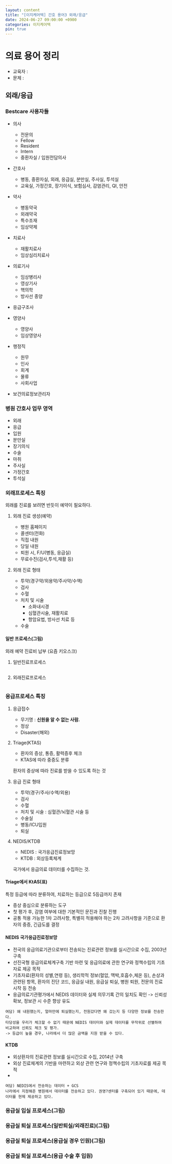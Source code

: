 ```yaml
---
layout: content
title: "[이지케어텍] 간호 용어3 외래/응급"
date: 2024-06-27 09:00:00 +0900
categories: 이지케어텍
pin: true
---
```


# 의료 용어 정리
- 교육자 : 
- 문제 :

## 외래/응급
### Bestcare 사용자들
- 의사
    - 전문의
    - Fellow
    - Resident
    - Intern
    - 중환자실 / 입원전담의사

- 간호사
    - 병동, 중환자실, 외래, 응급실, 분만실, 주사실, 투석실
    - 교육실, 가정간호, 장기이식, 보험심사, 감염관리, QI, 안전
- 약사
    - 병동약국
    - 외래약국
    - 특수조재
    - 임상약제
- 치료사
    - 재활치료사
    - 임상심리치료사
- 의료기사
    - 임상병리사
    - 영상기사
    - 핵의학
    - 방사선 종양
- 응급구조사
- 영양사
    - 영양사
    - 임상영양사
- 행정직
    - 원무
    - 인사
    - 회계
    - 물류
    - 사회사업
- 보건의료정보관리자


### 병원 간호사 업무 영역
- 외래
- 응급
- 입원
- 분만실
- 장기의식
- 수술
- 마취
- 주사실
- 가정간호
- 투석실


### 외래프로세스 특징
외래를 진료를 보려면 반듯이 예약이 필요하다.
1. 외래 진료 생성(예약)
    - 병원 홈페이지
    - 콜센터(전화)
    - 직접 내원
    - 당일 내원
    - 퇴원 시, F/U(병동, 응급실)
    - 무료수진(검사,투석,재활 등)

2. 외래 진료 형태
    - 투약(경구약/외용약/주사약/수액)
    - 검사
    - 수혈
    - 처치 및 시술
        - 소화내시경
        - 심혈관시술, 재활치료
        - 항암요법, 방사선 치료 등
    - 수술


#### 일반 프로세스(그림)
외래 예약
진료비 납부
(요즘 키오스크)

1. 일반진료프로세스
```

```

2. 외래진료프로세스
```

```

### 응급프로세스 특징
1. 응급접수
    - 무기명 : **신원을 알 수 없는 사람.**
    - 정상
    - Disaster(해외)

2. Triage(KTAS)
    - 환자의 증상, 통증, 활력증후 체크
    - KTAS에 따라 중증도 분류

    환자의 증상에 따라 진료를 받을 수 있도록 하는 것

3. 응급 진료 형태
    - 투약(경구/주사/수액/외용)
    - 검사
    - 수혈
    - 처치 및 시술 : 심혈관/뇌혈관 시술 등
    - 수술실
    - 병동/ICU입원
    - 퇴실

4. NEDIS/KTDB
    - NEDIS : 국가응급진료정보망
    - KTDB : 외상등록체계
    
    국가에서 응급의료 데이터를 수집하는 것.


#### Triage에서 KtAS(표)
특정 등급에 따라 분류하여, 치료하는 등급으로 5등급까지 존재

- 증상 중심으로 분류하는 도구
- 첫 평가 후, 감염 여부에 대한 기본적인 문진과 진찰 진행
- 공통 적용 가능한 1차 고려사항, 특별히 적용해야 하는 2차 고려사항을 기준으로 환자의 중증, 긴급도를 결정

#### NEDIS 국가응급진료정보망
- 전국의 응급의료기관으로부터 전송되는 진료관련 정보를 실시간으로 수집, 2003년 구축
- 선진국형 응급의료체계구축 기반 마련 및 응급의료에 관한 연구와 정책수립의 기초자료 제공 목적
- 기초자료(환자의 성별,연령 등), 생리학적 정보(혈압, 맥박,호흡수,체온 등), 손상과 관련된 항목, 환자의 진단 코드, 응급실 내원, 응급실 퇴실, 병원 퇴원, 전문의 진료 시작 등 전송
- 응급의료기관평가에서 NEDIS 데이터와 실제 의무기록 간의 일치도 확인 -> 신뢰성 확보, 정보관 시 수준 향상 유도

```
여담) 왜 내원했는지, 얼마만에 퇴실했는지, 전원갔다면 왜 갔는지 등 다양한 정보를 전송한다.
타당성을 우리가 체크할 수 없기 때문에 NEDIS 데이터와 실제 데이터를 무작위로 선별하여 비교하여 신뢰도 체크 및 평가.
-> 등급이 높을 경우, 나라에서 더 많은 금액을 지원 받을 수 있다.
```
#### KTDB
- 외상환자의 진료관련 정보를 실시간으로 수집, 2014년 구축
- 외상 진료체계의 기반을 마련하고 외상 관련 연구와 정책수립의 기초자료를 제공 목적
- 

```
여담) NEDIS에서 전송하는 데이터 + GCS
나라에서 지정해준 병원에서 데이터를 전송하고 있다. 권영?센터를 구축되어 있기 때문에, 데이터를 현제 제공하고 있다.
```
### 응급실 입실 프로세스(그림)

### 응급실 퇴실 프로세스(일반퇴실/외래진료)(그림)

### 응급실 퇴실 프로세스(응급실 경우 인원)(그림)

### 응급실 퇴실 프로세스(응급 수술 후 입원)


### 